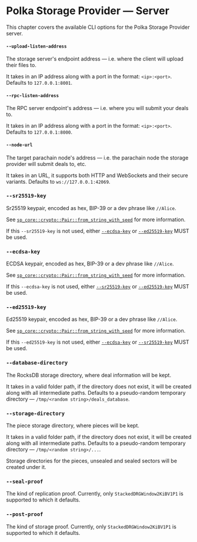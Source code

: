 # Polka Storage Provider — Server

This chapter covers the available CLI options for the Polka Storage Provider server.

<!-- Sadly, tables will not cut it here, since the text is just too big for the table. -->

#### `--upload-listen-address`

The storage server's endpoint address — i.e. where the client will upload their files to.

It takes in an IP address along with a port in the format: `<ip>:<port>`.
Defaults to `127.0.0.1:8001`.

#### `--rpc-listen-address`

The RPC server endpoint's address — i.e. where you will submit your deals to.

It takes in an IP address along with a port in the format: `<ip>:<port>`.
Defaults to `127.0.0.1:8000`.

#### `--node-url`

The target parachain node's address — i.e. the parachain node the storage provider will submit deals to, etc.

It takes in an URL, it supports both HTTP and WebSockets and their secure variants.
Defaults to `ws://127.0.0.1:42069`.

### `--sr25519-key`

Sr25519 keypair, encoded as hex, BIP-39 or a dev phrase like `//Alice`.

See [`sp_core::crypto::Pair::from_string_with_seed`](https://docs.rs/sp-core/latest/sp_core/crypto/trait.Pair.html#method.from_string_with_seed) for more information.

If this `--sr25519-key` is not used, either [`--ecdsa-key`](#--ecdsa-key) or [`--ed25519-key`](#--ed25519-key) MUST be used.

### `--ecdsa-key`

ECDSA keypair, encoded as hex, BIP-39 or a dev phrase like `//Alice`.

See [`sp_core::crypto::Pair::from_string_with_seed`](https://docs.rs/sp-core/latest/sp_core/crypto/trait.Pair.html#method.from_string_with_seed) for more information.

If this `--ecdsa-key` is not used, either [`--sr25519-key`](#--sr25519-key) or [`--ed25519-key`](#--ed25519-key) MUST be used.

### `--ed25519-key`

Ed25519 keypair, encoded as hex, BIP-39 or a dev phrase like `//Alice`.

See [`sp_core::crypto::Pair::from_string_with_seed`](https://docs.rs/sp-core/latest/sp_core/crypto/trait.Pair.html#method.from_string_with_seed) for more information.

If this `--ed25519-key` is not used, either [`--ecdsa-key`](#--ecdsa-key) or [`--sr25519-key`](#--sr25519-key) MUST be used.

### `--database-directory`

The RocksDB storage directory, where deal information will be kept.

It takes in a valid folder path, if the directory does not exist, it will be created along with all intermediate paths.
Defaults to a pseudo-random temporary directory — `/tmp/<random string>/deals_database`.

### `--storage-directory`

The piece storage directory, where pieces will be kept.

It takes in a valid folder path, if the directory does not exist, it will be created along with all intermediate paths.
Defaults to a pseudo-random temporary directory — `/tmp/<random string>/...`.

Storage directories for the pieces, unsealed and sealed sectors will be created under it.

### `--seal-proof`

The kind of replication proof. Currently, only `StackedDRGWindow2KiBV1P1` is supported to which it defaults.

### `--post-proof`

The kind of storage proof. Currently, only `StackedDRGWindow2KiBV1P1` is supported to which it defaults.
